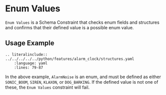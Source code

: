 # Enum Values
`Enum Values` is a Schema Constraint that checks enum fields and structures and confirms that their defined value is a possible enum value.

## Usage Example
```{eval-rst}
.. literalinclude:: ../../../../../python/features/alarm_clock/structures.yaml
    :language: yaml
    :lines: 79-87
```

In the above example, `AlarmNoise` is an enum, and must be defined as either `SONIC_BOOM`, `SIREN`, `KLAXON`, or `DOG_BARKING`.  If the defined value is not one of these, the `Enum Values` constraint will fail.
